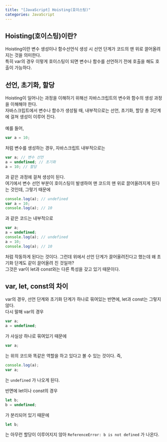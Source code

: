 ```yaml
---
title: "[JavaScript] Hoisting(호이스팅)"
categories: JavaScript
---
```


## Hoisting(호이스팅)이란?

Hoisting이란 변수 생성이나 함수선언식 생성 시 선언 단계가 코드의 맨 위로 끌어올려지는 것을 의미한다. <br />
특히 var의 경우 이렇게 호이스팅이 되면 변수나 함수를 선언하기 전에 호출을 해도 호출이 가능하다.

## 선언, 초기화, 할당

Hoisting이 일어나는 과정을 이해하기 위해선 자바스크립트의 변수와 함수의 생성 과정을 이해해야 한다. <br />
자바스크립트에서 변수나 함수가 생성될 때, 내부적으로는 선언, 초기화, 할당 총 3단계에 걸쳐 생성이 이루어 진다.<br />
<br />
예를 들어,

```jsx
var a = 10;
```

처럼 변수를 생성하는 경우, 자바스크립트 내부적으로는

```jsx
var a; // 변수 선언
a = undefined; // 초기화
a = 10; // 할당
```

과 같은 과정에 걸쳐 생성이 된다. <br />
여기에서 변수 선언 부분이 호이스팅이 발생하여 맨 코드의 맨 위로 끌어올려지게 된다는 것인데, 그렇기 때문에

```jsx
console.log(a); // undefined
var a = 10;
console.log(a); // 10
```

과 같은 코드는 내부적으로

```jsx
var a;
a = undefined;
console.log(a); // undefined
a = 10;
console.log(a); // 10
```

처럼 작동하게 된다는 것이다. 그런데 위에서 선언 단계가 끌어올려진다고 했는데 왜 초기화 단계도 같이 끌어올려 진 것일까? <br />
그것은 var이 let과 const와는 다른 특성을 갖고 있기 때문이다.

## var, let, const의 차이

var의 경우, 선언 단계와 초기화 단계가 하나로 묶여있는 반면에, let과 const는 그렇지 않다. <br />
다시 말해 var의 경우

```jsx
var a;
a = undefined;
```

가 사실상 하나로 묶여있기 때문에

```jsx
var a;
```

는 위의 코드와 똑같은 역할을 하고 있다고 볼 수 있는 것이다. 즉,

```jsx
console.log(a);
var a;
```

는 `undefined` 가 나오게 된다.

반면에 let이나 const의 경우

```jsx
let b;
b = undefined;
```

가 분리되어 있기 때문에

```jsx
let b;
```

는 아무런 할당이 이루어지지 않아 `ReferenceError: b is not defined` 가 나온다.
